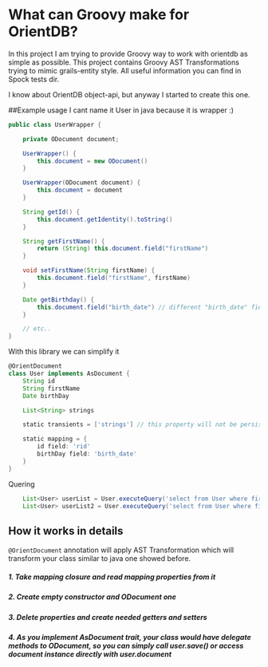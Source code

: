 # What can Groovy make for OrientDB?

In this project I am trying to provide Groovy way to work with orientdb as simple as possible.
This project contains Groovy AST Transformations trying to mimic grails-entity style.
All useful information you can find in Spock tests dir.

I know about OrientDB object-api, but anyway I started to create this one.

##Example usage
I cant name it User in java because it is wrapper :)

```java
public class UserWrapper {

    private ODocument document;

    UserWrapper() {
        this.document = new ODocument()
    }

    UserWrapper(ODocument document) {
        this.document = document
    }

    String getId() {
        this.document.getIdentity().toString()
    }

    String getFirstName() {
        return (String) this.document.field("firstName")
    }

    void setFirstName(String firstName) {
        this.document.field("firstName", firstName)
    }

    Date getBirthday() {
        this.document.field("birth_date") // different "birth_date" field name
    }

    // etc..
}
```
With this library we can simplify it

```groovy
@OrientDocument
class User implements AsDocument {
    String id
    String firstName
    Date birthDay

    List<String> strings

    static transients = ['strings'] // this property will not be persisted into database

    static mapping = {
        id field: 'rid'
        birthDay field: 'birth_date'
    }
}
```
Quering
```groovy
    List<User> userList = User.executeQuery('select from User where firstName=?', 'Bart')
    List<User> userList2 = User.executeQuery('select from User where firstName=:a and lastName=:b', [a: 'Bart', b: 'Simpson'])
```


## How it works in details
``` @OrientDocument ``` annotation will apply AST Transformation which will transform your class similar to java one showed before.
##### 1. Take mapping closure and read mapping properties from it
##### 2. Create empty constructor and ODocument one
##### 3. Delete properties and create needed getters and setters
##### 4. As you implement AsDocument trait, your class would have delegate methods to ODocument, so you can simply call user.save() or access document instance directly with user.document
